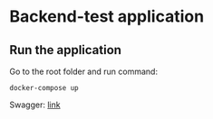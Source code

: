 # Backend-test application
## Run the application
Go to the root folder and run command:
 ```
docker-compose up
 ```
Swagger: [link](http://localhost:8080/swagger-ui/index.html?configUrl=/v3/api-docs/swagger-config)
